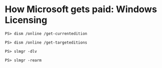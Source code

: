 # How Microsoft gets paid: Windows Licensing

```console
PS> dism /online /get-currentedition

PS> dism /online /get-targeteditions

PS> slmgr -dlv

PS> slmgr -rearm
```

